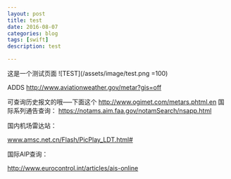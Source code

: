 ```yaml
---
layout: post
title: test
date: 2016-08-07
categories: blog
tags: [swift]
description: test

---
```


这是一个测试页面
![TEST](/assets/image/test.png =100)

ADDS
http://www.aviationweather.gov/metar?gis=off

可查询历史报文的哦—–下面这个
http://www.ogimet.com/metars.phtml.en
 国际系列通告查询：
 https://notams.aim.faa.gov/notamSearch/nsapp.html

国内机场雷达站：

www.amsc.net.cn/Flash/PicPlay_LDT.html#

国际AIP查询：

http://www.eurocontrol.int/articles/ais-online

